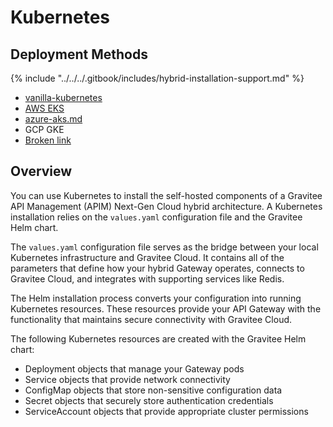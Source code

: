 # Kubernetes

## Deployment Methods

{% include "../../../.gitbook/includes/hybrid-installation-support.md" %}

* [vanilla-kubernetes](vanilla-kubernetes/ "mention")
* [AWS EKS](aws-eks.md)
* [azure-aks.md](azure-aks.md "mention")
* GCP GKE
* [Broken link](broken-reference "mention")

## Overview

You can use Kubernetes to install the self-hosted components of a Gravitee API Management (APIM) Next-Gen Cloud hybrid architecture. A Kubernetes installation relies on the `values.yaml` configuration file and the Gravitee Helm chart.

The `values.yaml` configuration file serves as the bridge between your local Kubernetes infrastructure and Gravitee Cloud. It contains all of the parameters that define how your hybrid Gateway operates, connects to Gravitee Cloud, and integrates with supporting services like Redis.

The Helm installation process converts your configuration into running Kubernetes resources. These resources provide your API Gateway with the functionality that maintains secure connectivity with Gravitee Cloud.&#x20;

The following Kubernetes resources are created with the Gravitee Helm chart:

* Deployment objects that manage your Gateway pods
* Service objects that provide network connectivity
* ConfigMap objects that store non-sensitive configuration data
* Secret objects that securely store authentication credentials
* ServiceAccount objects that provide appropriate cluster permissions
